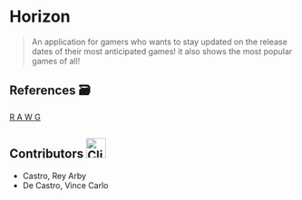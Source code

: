 # Horizon
> An application for gamers who wants to stay updated on the release dates of their most anticipated games!
it also shows the most popular games of all!

## References :card_file_box:
[R A W G](https://rawg.io/)
## Contributors <img src="https://raw.githubusercontent.com/Tarikul-Islam-Anik/Animated-Fluent-Emojis/master/Emojis/Food/Clinking%20Beer%20Mugs.png" alt="Clinking Beer Mugs" width="35" height="35" />
- Castro, Rey Arby
- De Castro, Vince Carlo
